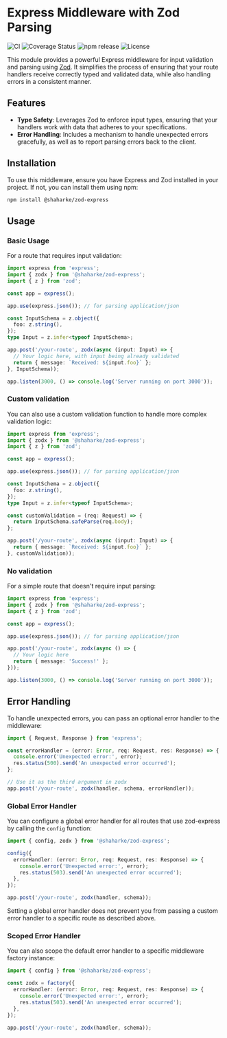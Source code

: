 # Express Middleware with Zod Parsing

![CI](https://github.com/darkf0r3st/zod-express/actions/workflows/test.yml/badge.svg)
![Coverage Status](https://coveralls.io/repos/github/darkf0r3st/zod-express/badge.svg?branch=master)
![npm release](https://img.shields.io/npm/v/@shaharke/zod-express.svg?color=green25&label=latest)
![License](https://img.shields.io/npm/l/@shaharke/zod-express.svg?color=green25)

This module provides a powerful Express middleware for input validation and parsing using [Zod](https://zod.dev). 
It simplifies the process of ensuring that your route handlers receive correctly typed and validated data, 
while also handling errors in a consistent manner.

## Features

- **Type Safety**: Leverages Zod to enforce input types, ensuring that your handlers work with data that adheres to your specifications.
- **Error Handling**: Includes a mechanism to handle unexpected errors gracefully, as well as to report parsing errors back to the client.

## Installation

To use this middleware, ensure you have Express and Zod installed in your project. If not, you can install them using npm:

```zsh
npm install @shaharke/zod-express
```

## Usage

### Basic Usage
For a route that requires input validation:

```typescript
import express from 'express';
import { zodx } from '@shaharke/zod-express';
import { z } from 'zod';

const app = express();

app.use(express.json()); // for parsing application/json

const InputSchema = z.object({
  foo: z.string(),
});
type Input = z.infer<typeof InputSchema>;

app.post('/your-route', zodx(async (input: Input) => {
  // Your logic here, with input being already validated
  return { message: `Received: ${input.foo}` };
}, InputSchema));

app.listen(3000, () => console.log('Server running on port 3000'));

```

### Custom validation

You can also use a custom validation function to handle more complex validation logic:

```typescript
import express from 'express';
import { zodx } from '@shaharke/zod-express';
import { z } from 'zod';

const app = express();

app.use(express.json()); // for parsing application/json

const InputSchema = z.object({
  foo: z.string(),
});
type Input = z.infer<typeof InputSchema>;

const customValidation = (req: Request) => {
  return InputSchema.safeParse(req.body);
};

app.post('/your-route', zodx(async (input: Input) => {
  return { message: `Received: ${input.foo}` };
}, customValidation));
```

### No validation

For a simple route that doesn't require input parsing:

```typescript
import express from 'express';
import { zodx } from '@shaharke/zod-express';
import { z } from 'zod';

const app = express();

app.use(express.json()); // for parsing application/json

app.post('/your-route', zodx(async () => {
  // Your logic here
  return { message: 'Success!' };
}));

app.listen(3000, () => console.log('Server running on port 3000'));
```

## Error Handling

To handle unexpected errors, you can pass an optional error handler to the middleware:

```typescript
import { Request, Response } from 'express';

const errorHandler = (error: Error, req: Request, res: Response) => {
  console.error('Unexpected error:', error);
  res.status(500).send('An unexpected error occurred');
};

// Use it as the third argument in zodx
app.post('/your-route', zodx(handler, schema, errorHandler));
```

### Global Error Handler

You can configure a global error handler for all routes that use zod-express by calling
the `config` function:

```typescript
import { config, zodx } from '@shaharke/zod-express';

config({
  errorHandler: (error: Error, req: Request, res: Response) => {
    console.error('Unexpected error:', error);
    res.status(503).send('An unexpected error occurred');
  },
});

app.post('/your-route', zodx(handler, schema));
```

Setting a global error handler does not prevent you from passing a custom error handler to a specific route as described above.

### Scoped Error Handler

You can also scope the default error handler to a specific middleware factory instance:

```typescript
import { config } from '@shaharke/zod-express';

const zodx = factory({
  errorHandler: (error: Error, req: Request, res: Response) => {
    console.error('Unexpected error:', error);
    res.status(503).send('An unexpected error occurred');
  },
});

app.post('/your-route', zodx(handler, schema));
```
